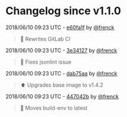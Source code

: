 # Changelog since v1.1.0

2018/06/10 09:23 UTC - [e60fa1f](https://github.com/hassio-addons/addon-ftp/commit/e60fa1fa30614c526390860eb6f9bda4a13bb56c) by [@frenck](https://github.com/frenck)
> :rocket: Rewrites GitLab CI 

2018/06/10 09:23 UTC - [3e34127](https://github.com/hassio-addons/addon-ftp/commit/3e34127d7002abac411e1822bab634548ebdf9f6) by [@frenck](https://github.com/frenck)
> :shirt: Fixes jsonlint issue 

2018/06/10 09:23 UTC - [dab75aa](https://github.com/hassio-addons/addon-ftp/commit/dab75aacab127b94919b5063d7be984b8fcd4708) by [@frenck](https://github.com/frenck)
> :arrow_up: Upgrades base image to v1.4.2 

2018/06/10 09:23 UTC - [447042b](https://github.com/hassio-addons/addon-ftp/commit/447042b02376751f2c3388245e78d6a5fad931c9) by [@frenck](https://github.com/frenck)
> :rocket: Moves build-env to latest 

